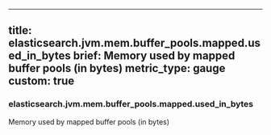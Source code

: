 
---
title: elasticsearch.jvm.mem.buffer_pools.mapped.used_in_bytes
brief: Memory used by mapped buffer pools (in bytes)
metric_type: gauge
custom: true
---
### elasticsearch.jvm.mem.buffer_pools.mapped.used_in_bytes

Memory used by mapped buffer pools (in bytes)
